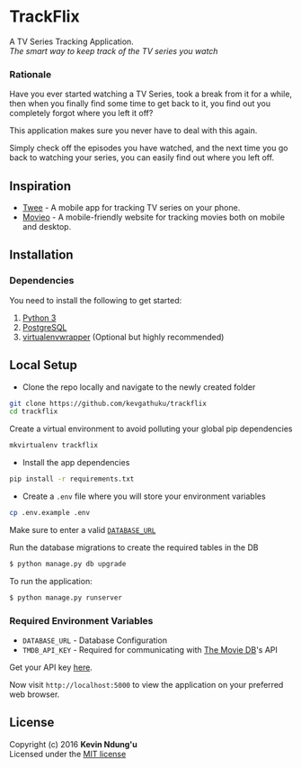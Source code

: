 # TrackFlix

A TV Series Tracking Application.  
_The smart way to keep track of the TV series you watch_

### Rationale

Have you ever started watching a TV Series, took a break from it for a while,
then when you finally find some time to get back to it, you find out you completely forgot where you left it off?

This application makes sure you never have to deal with this again.

Simply check off the episodes you have watched, and the next time you go back to
watching your series, you can easily find out where you left off.

## Inspiration

- [Twee](https://twee-app.com/) - A mobile app for tracking TV series on your phone.
- [Movieo](https://movieo.me) - A mobile-friendly website for tracking movies both on mobile and desktop.

## Installation

### Dependencies

You need to install the following to get started:

1. [Python 3](https://python.org)
2. [PostgreSQL](http://www.postgresql.org/download/macosx/)
3. [virtualenvwrapper](http://virtualenvwrapper.readthedocs.io/en/latest/) (Optional but highly recommended)

## Local Setup

- Clone the repo locally and navigate to the newly created folder

```sh
git clone https://github.com/kevgathuku/trackflix
cd trackflix
```

Create a virtual environment to avoid polluting your global pip dependencies

```sh
mkvirtualenv trackflix
```

 - Install the app dependencies

```sh
pip install -r requirements.txt
```

 - Create a `.env` file where you will store your environment variables

 ```sh
 cp .env.example .env
 ```
 Make sure to enter a valid [`DATABASE_URL`](http://flask-sqlalchemy.pocoo.org/2.1/config/#connection-uri-format)

Run the database migrations to create the required tables in the DB

```sh
$ python manage.py db upgrade
```

To run the application:

```sh
$ python manage.py runserver
```

### Required Environment Variables

- `DATABASE_URL` - Database Configuration
- `TMDB_API_KEY` - Required for communicating with [The Movie DB](https://www.themoviedb.org/)'s API

Get your API key [here](https://www.themoviedb.org/account).

Now visit `http://localhost:5000` to view the application on your preferred web browser.

## License
Copyright (c) 2016 __Kevin Ndung'u__  
Licensed under the [MIT license](http://mit-license.org/)
